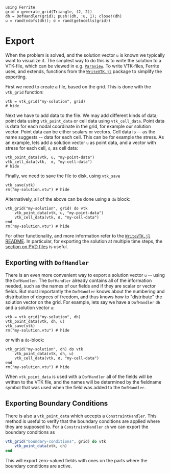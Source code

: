 ```@setup export
using Ferrite
grid = generate_grid(Triangle, (2, 2))
dh = DofHandler(grid); push!(dh, :u, 1); close!(dh)
u = rand(ndofs(dh)); σ = rand(getncells(grid))
```

# Export

When the problem is solved, and the solution vector `u` is known we typically
want to visualize it. The simplest way to do this is to write the solution to a
VTK-file, which can be viewed in e.g. [`Paraview`](https://www.paraview.org/).
To write VTK-files, Ferrite uses, and extends, functions from the
[`WriteVTK.jl`](https://github.com/jipolanco/WriteVTK.jl) package to simplify
the exporting.

First we need to create a file, based on the grid. This is done with the
`vtk_grid` function:

```@example export
vtk = vtk_grid("my-solution", grid)
# hide
```

Next we have to add data to the file. We may add different kinds of data;
point data using `vtk_point_data` or cell data using
`vtk_cell_data`. Point data is data for each nodal coordinate in the
grid, for example our solution vector. Point data can be either scalars
or vectors. Cell data is -- as the name suggests -- data for each cell. This
can be for example the stress. As an example, lets add a solution vector `u`
as point data, and a vector with stress for each cell, `σ`, as cell data:

```@example export
vtk_point_data(vtk, u, "my-point-data")
vtk_cell_data(vtk,  σ, "my-cell-data")
# hide
```

Finally, we need to save the file to disk, using `vtk_save`

```@example export
vtk_save(vtk)
rm("my-solution.vtu") # hide
```

Alternatively, all of the above can be done using a `do` block:

```@example export
vtk_grid("my-solution", grid) do vtk
    vtk_point_data(vtk, u, "my-point-data")
    vtk_cell_data(vtk, σ, "my-cell-data")
end
rm("my-solution.vtu") # hide
```

For other functionality, and more information refer to the
[`WriteVTK.jl` README](https://github.com/jipolanco/WriteVTK.jl/blob/master/README.md).
In particular, for exporting the solution at multiple time steps, the
[section on PVD files](https://github.com/jipolanco/WriteVTK.jl#paraview-data-pvd-file-format)
is useful.

## Exporting with `DofHandler`

There is an even more convenient way to export a solution vector `u` -- using the
`DofHandler`. The `DofHandler` already contains all of the information needed,
such as the names of our fields and if they are scalar or vector fields. But most
importantly the `DofHandler` knows about the numbering and distribution of
degrees of freedom, and thus knows how to "distribute" the solution vector on
the grid. For example, lets say we have a `DofHandler` `dh` and a solution
vector `u`:

```@example export
vtk = vtk_grid("my-solution", dh)
vtk_point_data(vtk, dh, u)
vtk_save(vtk)
rm("my-solution.vtu") # hide
```

or with a `do`-block:

```@example export
vtk_grid("my-solution", dh) do vtk
    vtk_point_data(vtk, dh, u)
    vtk_cell_data(vtk, σ, "my-cell-data")
end
rm("my-solution.vtu") # hide
```

When `vtk_point_data` is used with a `DofHandler` all of the fields will be
written to the VTK file, and the names will be determined by the fieldname
symbol that was used when the field was added to the `DofHandler`.

## Exporting Boundary Conditions

There is also a `vtk_point_data` which accepts a `ConstraintHandler`.
This method is useful to verify that the boundary conditions are
applied where they are supposed to. For a `ConstraintHandler` `ch`
we can export the boundary conditions as

```julia
vtk_grid("boundary-conditions", grid) do vtk
    vtk_point_data(vtk, ch)
end
```

This will export zero-valued fields with ones on the parts where the
boundary conditions are active.
